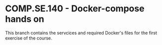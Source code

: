 # COMP.SE.140 - Docker-compose hands on

This branch contains the servcices and required Docker's files for the first exercise of the course.
